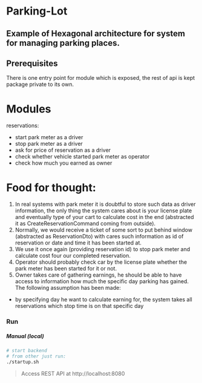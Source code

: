 # Parking-Lot

## Example of Hexagonal architecture for system for managing parking places.

## Prerequisites
There is one entry point for module which is exposed, the rest of api is kept package private to its own.

# Modules

reservations:
- start park meter as a driver
- stop park meter as a driver
- ask for price of reservation as a driver
- check whether vehicle started park meter as operator
- check how much you earned as owner

# Food for thought:
1. In real systems with park meter it is doubtful to store such data as driver information, the only thing the system cares about is your license plate and eventually type of your cart to calculate cost in the end (abstracted it as CreateReservationCommand coming from outside).
2. Normally, we would receive a ticket of some sort to put behind window (abstracted as ReservationDto) with cares such information as id of reservation or date and time it has been started at.
3. We use it once again (providing reservation id) to stop park meter and calculate cost four our completed reservation.
4. Operator should probably check car by the license plate whether the park meter has been started for it or not.
5. Owner takes care of gathering earnings, he should be able to have access to information how much the specific day parking has gained. The following assumption has been made:
- by specifying day he want to calculate earning for, the system takes all reservations which stop time is on that specific day

### Run
##### Manual (local) 
```bash
# start backend
# from other just run:
./startup.sh
```
> Access REST API at http://localhost:8080
